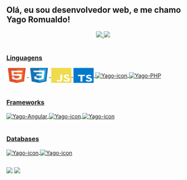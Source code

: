 ## Olá, eu sou desenvolvedor web, e me chamo Yago Romualdo!
<div align="center">
  <a href="https://github.com/yagoromualdo">
  <img height="190em" src="https://github-readme-stats.vercel.app/api?username=yagoromualdo&show_icons=true&theme=yeblu&include_all_commits=true&count_private=true"/>
  <img height="190em" src="https://github-readme-stats.vercel.app/api/top-langs/?username=yagoromualdo&layout=compact&langs_count=7&theme=yeblu"/>
</div>
<div style="display: inline_block"><br>
  <h3>Linguagens</h3>
  <img align="center" alt="Yago-HTML" height="40" width="54" src="https://raw.githubusercontent.com/devicons/devicon/master/icons/html5/html5-original.svg">
  <img align="center" alt="Yago-CSS" height="40" width="54" src="https://raw.githubusercontent.com/devicons/devicon/master/icons/css3/css3-original.svg">
  <img align="center" alt="Yago-Js" height="40" width="54" src="https://raw.githubusercontent.com/devicons/devicon/master/icons/javascript/javascript-plain.svg">
  <img align="center" alt="Yago-Ts" height="40" width="54" src="https://raw.githubusercontent.com/devicons/devicon/master/icons/typescript/typescript-plain.svg">
  <img align="center" alt="Yago-icon" height="40" width="54" src="https://cdn.jsdelivr.net/gh/devicons/devicon/icons/java/java-original.svg">
  <img align="center" alt="Yago-PHP" height="40" width="54" src="https://cdn.jsdelivr.net/gh/devicons/devicon/icons/php/php-plain.svg">
    <br><br>
  <h3>Frameworks</h3>
  <img align="center" alt="Yago-Angular" height="40" width="54" src="https://cdn.jsdelivr.net/gh/devicons/devicon/icons/angularjs/angularjs-plain.svg">
  <img align="center" alt="Yago-icon" height="40" width="54" src="https://cdn.jsdelivr.net/gh/devicons/devicon/icons/spring/spring-original.svg">
  <img align="center" alt="Yago-icon" height="40" width="54" src="https://cdn.worldvectorlogo.com/logos/laravel-2.svg">
    <br><br>
  <h3>Databases</h3>
  <img align="center" alt="Yago-icon" height="40" width="54" src="https://cdn.jsdelivr.net/gh/devicons/devicon/icons/mysql/mysql-original.svg">
  <img align="center" alt="Yago-icon" height="40" width="54" src="https://cdn.jsdelivr.net/gh/devicons/devicon/icons/postgresql/postgresql-original.svg">
</div>
  
  ##
 
<div> 
  <a href="https://www.instagram.com/yagoromualdo_/" target="_blank"><img src="https://img.shields.io/badge/-Instagram-%23E4405F?style=for-the-badge&logo=instagram&logoColor=white" target="_blank"></a>
  <a href="https://www.linkedin.com/in/yago-romualdo-a26363209/" target="_blank"><img src="https://img.shields.io/badge/-LinkedIn-%230077B5?style=for-the-badge&logo=linkedin&logoColor=white" target="_blank"></a> 
 
<!--   ![Snake animation](https://github.com/rafaballerini/rafaballerini/blob/output/github-contribution-grid-snake.svg) -->
 
</div>
